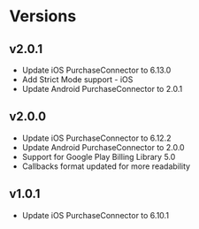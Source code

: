 # Versions

## v2.0.1
* Update iOS PurchaseConnector to 6.13.0
* Add Strict Mode support - iOS
* Update Android PurchaseConnector to 2.0.1

## v2.0.0
* Update iOS PurchaseConnector to 6.12.2
* Update Android PurchaseConnector to 2.0.0
* Support for Google Play Billing Library 5.0
* Callbacks format updated for more readability

## v1.0.1
* Update iOS PurchaseConnector to 6.10.1
